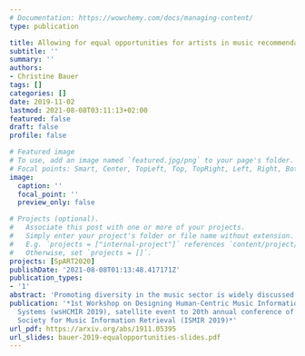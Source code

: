```yaml
---
# Documentation: https://wowchemy.com/docs/managing-content/
type: publication

title: Allowing for equal opportunities for artists in music recommendation
subtitle: ''
summary: ''
authors:
- Christine Bauer
tags: []
categories: []
date: 2019-11-02
lastmod: 2021-08-08T03:11:13+02:00
featured: false
draft: false
profile: false

# Featured image
# To use, add an image named `featured.jpg/png` to your page's folder.
# Focal points: Smart, Center, TopLeft, Top, TopRight, Left, Right, BottomLeft, Bottom, BottomRight.
image:
  caption: ''
  focal_point: ''
  preview_only: false

# Projects (optional).
#   Associate this post with one or more of your projects.
#   Simply enter your project's folder or file name without extension.
#   E.g. `projects = ["internal-project"]` references `content/project/deep-learning/index.md`.
#   Otherwise, set `projects = []`.
projects: [SpART2020]
publishDate: '2021-08-08T01:13:48.417171Z'
publication_types:
- '1'
abstract: 'Promoting diversity in the music sector is widely discussed on the media. While the major problem may lie deep in our society, music information retrieval contributes to promoting diversity or may create unequal opportunities for artists. For example, considering the known problem of popularity bias in music recommendation, it is important to investigate whether the short head of popular music artists and the long tail of less popular ones show similar patterns of diversity---in terms of, for example, age, gender, or ethnic origin---or the popularity bias amplifies a positive or negative effect. I advocate for reasonable opportunities for artists---for (currently) popular artists and artists in the long-tail alike---in music recommender systems. In this work, I represent the position that we need to develop a deep understanding of the biases and inequalities because it is the essential basis to design approaches for music recommendation that provide reasonable opportunities. Thus, research needs to investigate the various reasons that hinder equal opportunity and diversity in music recommendation.'
publication: '*1st Workshop on Designing Human-Centric Music Information Research
  Systems (wsHCMIR 2019), satellite event to 20th annual conference of the International
  Society for Music Information Retrieval (ISMIR 2019)*'
url_pdf: https://arxiv.org/abs/1911.05395
url_slides: bauer-2019-equalopportunities-slides.pdf
---
```

